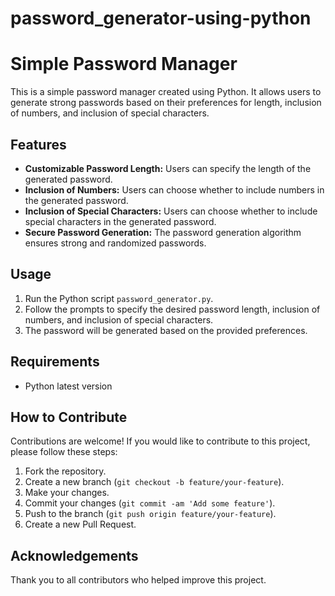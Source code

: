 # password_generator-using-python
# Simple Password Manager

This is a simple password manager created using Python. It allows users to generate strong passwords based on their preferences for length, inclusion of numbers, and inclusion of special characters.

## Features

- **Customizable Password Length:** Users can specify the length of the generated password.
- **Inclusion of Numbers:** Users can choose whether to include numbers in the generated password.
- **Inclusion of Special Characters:** Users can choose whether to include special characters in the generated password.
- **Secure Password Generation:** The password generation algorithm ensures strong and randomized passwords.

## Usage

1. Run the Python script `password_generator.py`.
2. Follow the prompts to specify the desired password length, inclusion of numbers, and inclusion of special characters.
3. The password will be generated based on the provided preferences.

## Requirements

- Python latest version

## How to Contribute

Contributions are welcome! If you would like to contribute to this project, please follow these steps:

1. Fork the repository.
2. Create a new branch (`git checkout -b feature/your-feature`).
3. Make your changes.
4. Commit your changes (`git commit -am 'Add some feature'`).
5. Push to the branch (`git push origin feature/your-feature`).
6. Create a new Pull Request.

## Acknowledgements

Thank you to all contributors who helped improve this project.
